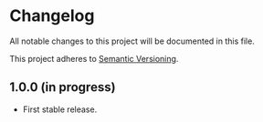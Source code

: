 # Changelog

All notable changes to this project will be documented in this file.

This project adheres to [Semantic Versioning](http://semver.org/).

## 1.0.0 (in progress)

+ First stable release.